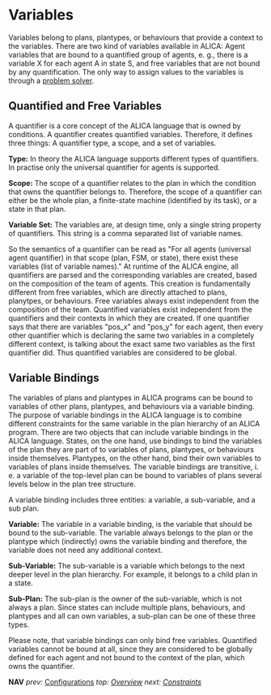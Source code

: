 # Variables

Variables belong to plans, plantypes, or behaviours that provide a context to the variables. There are two kind of variables available in ALICA: Agent variables that are bound to a quantified group of agents, e. g., there is a variable X for each agent A in state S, and free variables that are not bound by any quantification. The only way to assign values to the variables is through a [problem solver](./solvers.md). 

## Quantified and Free Variables

A quantifier is a core concept of the ALICA language that is owned by conditions. A quantifier creates quantified variables. Therefore, it defines three things: A quantifier type, a scope, and a set of variables.

**Type:** In theory the ALICA language supports different types of quantifiers. In practise only the universal quantifier for agents is supported.

**Scope:** The scope of a quantifier relates to the plan in which the condition that owns the quantifier belongs to. Therefore, the scope of a quantifier can either be the whole plan, a finite-state machine (identified by its task), or a state in that plan.

**Variable Set:** The variables are, at design time, only a single string property of quantifiers. This string is a comma separated list of variable names.

So the semantics of a quantifier can be read as "For all agents (universal agent quantifier) in that scope (plan, FSM, or state), there exist these variables (list of variable names)." At runtime of the ALICA engine, all quantifiers are parsed and the corresponding variables are created, based on the composition of the team of agents. This creation is fundamentally different from free variables, which are directly attached to plans, planytpes, or behaviours. Free variables always exist independent from the composition of the team. Quantified variables exist independent from the quantifiers and their contexts in which they are created. If one quantifier says that there are variables "pos_x" and "pos_y" for each agent, then every other quantifier which is declaring the same two variables in a completely different context, is talking about the exact same two variables as the first quantifier did. Thus quantified variables are considered to be global.

## Variable Bindings

The variables of plans and plantypes in ALICA programs can be bound to variables of other plans, plantypes, and behaviours via a variable binding. The purpose of variable bindings in the ALICA language is to combine different constraints for the same variable in the plan hierarchy of an ALICA program. 
There are two objects that can include variable bindings in the ALICA language. States, on the one hand, use bindings to bind the variables of the plan they are part of to variables of plans, plantypes, or behaviours inside themselves. Plantypes, on the other hand, bind their own variables to variables of plans inside themselves. The variable bindings are transitive, i. e. a variable of the top-level plan can be bound to variables of plans several levels below in the plan tree structure.

A variable binding includes three entities: a variable, a sub-variable, and a sub plan.

**Variable:** The variable in a variable binding, is the variable that should be bound to the sub-variable. The variable always belongs to the plan or the plantype which (indirectly) owns the variable binding and therefore, the variable does not need any additional context.

**Sub-Variable:** The sub-variable is a variable which belongs to the next deeper level in the plan hierarchy. For example, it belongs to a child plan in a state.

**Sub-Plan:** The sub-plan is the owner of the sub-variable, which is not always a plan. Since states can include multiple plans, behaviours, and plantypes and all can own variables, a sub-plan can be one of these three types.

Please note, that variable bindings can only bind free variables. Quantified variables cannot be bound at all, since they are considered to be globally defined for each agent and not bound to the context of the plan, which owns the quantifier.

**NAV** *prev:* [Configurations](configurations.md) *top: [Overview](../README.md)* *next: [Constraints](constraints.md)*

